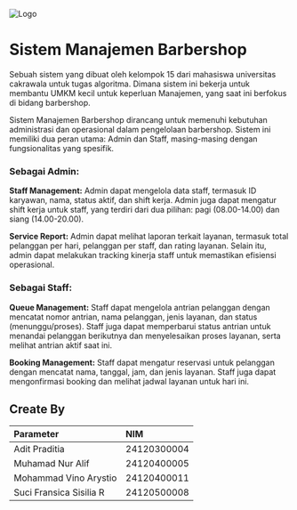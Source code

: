 
![Logo](https://pbs.twimg.com/profile_images/1712065090109968384/c35qegpc_400x400.jpg)


# Sistem Manajemen Barbershop
Sebuah sistem yang dibuat oleh kelompok 15 dari mahasiswa universitas cakrawala untuk tugas algoritma. Dimana sistem ini bekerja untuk membantu UMKM kecil untuk keperluan Manajemen, yang saat ini berfokus di bidang barbershop. 

Sistem Manajemen Barbershop dirancang untuk memenuhi kebutuhan administrasi dan operasional dalam pengelolaan barbershop. Sistem ini memiliki dua peran utama: Admin dan Staff, masing-masing dengan fungsionalitas yang spesifik.

### Sebagai Admin:
**Staff Management:** Admin dapat mengelola data staff, termasuk ID karyawan, nama, status aktif, dan shift kerja. Admin juga dapat mengatur shift kerja untuk staff, yang terdiri dari dua pilihan: pagi (08.00-14.00) dan siang (14.00-20.00).

**Service Report:** Admin dapat melihat laporan terkait layanan, termasuk total pelanggan per hari, pelanggan per staff, dan rating layanan. Selain itu, admin dapat melakukan tracking kinerja staff untuk memastikan efisiensi operasional.

### Sebagai Staff:
**Queue Management:** Staff dapat mengelola antrian pelanggan dengan mencatat nomor antrian, nama pelanggan, jenis layanan, dan status (menunggu/proses). Staff juga dapat memperbarui status antrian untuk menandai pelanggan berikutnya dan menyelesaikan proses layanan, serta melihat antrian aktif saat ini.

**Booking Management:** Staff dapat mengatur reservasi untuk pelanggan dengan mencatat nama, tanggal, jam, dan jenis layanan. Staff juga dapat mengonfirmasi booking dan melihat jadwal layanan untuk hari ini.

## Create By 
| Parameter | NIM                |
| :-------- |  :------------------------- |
| Adit Praditia | 24120300004 |
| Muhamad Nur Alif  | 24120400005 |
| Mohammad Vino Arystio | 24120400011 |
| Suci Fransica Sisilia R	 | 24120500008 |
